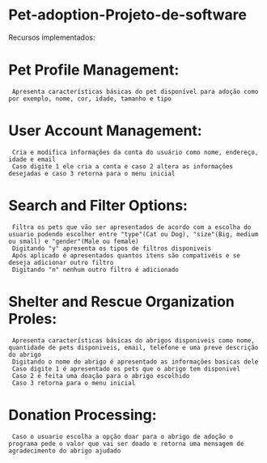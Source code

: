# Pet-adoption-Projeto-de-software
Recursos implementados:

# Pet Profile Management:
     Apresenta características básicas do pet disponível para adoção como por exemplo, nome, cor, idade, tamanho e tipo

# User Account Management:
     Cria e modifica informações da conta do usuário como nome, endereço, idade e email
     Caso digite 1 ele cria a conta e caso 2 altera as informações desejadas e caso 3 retorna para o menu inicial

# Search and Filter Options:
     Filtra os pets que vão ser apresentados de acordo com a escolha do usuario podendo escolher entre "type"(Cat ou Dog), "size"(Big, medium ou small) e "gender"(Male ou female)
     Digitando "y" apresenta os tipos de filtros disponiveis
     Após aplicado é apresentados quantos itens são compativéis e se deseja adicionar outro filtro
     Digitando "n" nenhum outro filtro é adicionado

# Shelter and Rescue Organization Proles:
     Apresenta características básicas do abrigos disponiveis como nome, quantidade de pets disponiveis, email, telefone e uma preve descrição do abrigo
     Digitando o nome do abrigo é apresentado as informações basicas dele
     Caso digite 1 é apresentado os pets que o abrigo tem disponivel
     Caso 2 é feita uma doação para o abrigo escolhido
     Caso 3 retorna para o menu inicial
     
# Donation Processing:
     Caso o usuario escolha a opção doar para o abrigo de adoção o programa pede o valor que vai ser doado e retorna uma mensagem de agradecimento do abrigo ajudado

